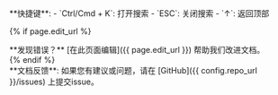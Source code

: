 <!-- MkDocs特定的包含文件 -->

<!-- 添加页面导航快捷键提示 -->
<div class="mkdocs-hint" markdown="1">
**快捷键**:
- `Ctrl/Cmd + K`: 打开搜索
- `ESC`: 关闭搜索
- `↑`: 返回顶部
</div>

<!-- 添加编辑链接提示 -->
{% if page.edit_url %}
<div class="edit-hint" markdown="1">
**发现错误？** [在此页面编辑]({{ page.edit_url }}) 帮助我们改进文档。
</div>
{% endif %}

<!-- 添加反馈链接 -->
<div class="feedback-hint" markdown="1">
**文档反馈**: 如果您有建议或问题，请在 [GitHub]({{ config.repo_url }}/issues) 上提交issue。
</div>